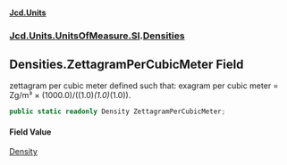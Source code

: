 #### [Jcd.Units](index 'index')
### [Jcd.Units.UnitsOfMeasure.SI](Jcd.Units.UnitsOfMeasure.SI 'Jcd.Units.UnitsOfMeasure.SI').[Densities](Densities 'Jcd.Units.UnitsOfMeasure.SI.Densities')

## Densities.ZettagramPerCubicMeter Field

zettagram per cubic meter defined such that: exagram per cubic meter = Zg/m³ × (1000.0)/((1.0)*(1.0)*(1.0)).

```csharp
public static readonly Density ZettagramPerCubicMeter;
```

#### Field Value
[Density](Density 'Jcd.Units.UnitTypes.Density')